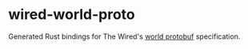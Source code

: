 # wired-world-proto

Generated Rust bindings for The Wired's [world protobuf](https://github.com/unavi-xyz/wired-protocol/world) specification.
